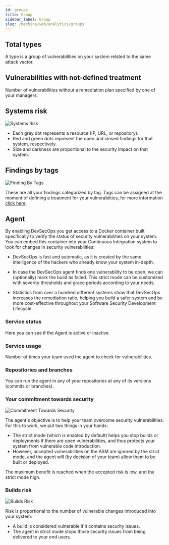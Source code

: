 ```yaml
---
id: groups
title: Group
sidebar_label: Group
slug: /machine/web/analytics/groups
---
```


## Total types

A type is
a group of vulnerabilities
on your system
related to
the same attack vector.

## Vulnerabilities with not-defined treatment

Number of vulnerabilities
without a remediation plan
specified by
one of your managers.

## Systems risk

![Systems Risk](https://res.cloudinary.com/fluid-attacks/image/upload/v1643984583/docs/web/analytics/groups/groups_system_risk.png)

- Each grey dot
  represents a resource
  (IP, URL, or repository).
- Red and green dots
  represent the open and closed findings
  for that system,
  respectively.
- Size and darkness
  are proportional
  to the security impact
  on that system.

## Findings by tags

![Finding By Tags](https://res.cloudinary.com/fluid-attacks/image/upload/v1643984798/docs/web/analytics/groups/groups_findings_tags.png)

These are
all your findings
categorized by tag.
Tags can be assigned
at the moment
of defining a treatment
for your vulnerabiities,
for more information
[click here](/machine/web/vulnerabilities/management/treatments/).

## Agent

By enabling DevSecOps you get access to a
Docker container built specifically to
verify the status of security vulnerabilities
on your system.
You can embed this container into your Continuous
Integration system to look for changes in
security vulnerabilities:

- DevSecOps is fast and automatic, as it is
  created by the same intelligence of the hackers
  who already know your system in-depth.

- In case the DevSecOps agent finds one vulnerability
  to be open, we can (optionally) mark the build as failed.
  This strict mode can be customized with severity
  thresholds and grace periods according to your needs.

- Statistics from over a hundred different systems
  show that DevSecOps increases the remediation ratio,
  helping you build a safer system and be more
  cost-effective throughout your Software Security
  Development Lifecycle.

### Service status

Here you can see
if the Agent is
active or inactive.

### Service usage

Number of times
your team used the agent
to check for vulnerabilities.

### Repositories and branches

You can run the agent
in any of your repositories
at any of its versions
(commits or branches).

### Your commitment towards security

![Commitment Towards Security](https://res.cloudinary.com/fluid-attacks/image/upload/v1643984899/docs/web/analytics/groups/groups_comm_towards_security.png)

The agent's objective
is to help your team
overcome security vulnerabilities.
For this to work,
we put two things in your hands:

- The strict mode
  (which is enabled by default)
  helps you stop builds
  or deployments
  if there are open vulnerabilities,
  and thus protects your system
  from vulnerable code introduction.
- However,
  accepted vulnerabilities on the ASM
  are ignored by the strict mode,
  and the agent will
  (by decision of your team)
  allow them to be built
  or deployed.

The maximum benefit is reached
when the accepted risk is low,
and the strict mode high.

### Builds risk

![Builds Risk](https://res.cloudinary.com/fluid-attacks/image/upload/v1643986228/docs/web/analytics/groups/groups_build_risk.png)

Risk is proportional
to the number of vulnerable changes
introduced into your system:

- A build is considered vulnerable
  if it contains security issues.
- The agent in strict mode
  stops those security issues
  from being delivered
  to your end users.
